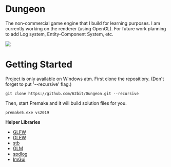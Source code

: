 # Dungeon
The non-commercial game engine that I build for learning purposes. I am currently working on the renderer (using OpenGL). For future work planning to add Log system, Entity-Component System, etc.

![](https://github.com/62bit/Dungeon/blob/master/Dungeon%20Engine/Source/dungeon.gif)

# Getting Started
Project is only available on Windows atm.
First clone the repositiory. (Don't forget to put '--recursive' flag.)
```
git clone https://github.com/62bit/Dungeon.git --recursive
```
Then, start Premake and it will build solution files for you.
```
premake5.exe vs2019
```

**Helper Libraries**
- [GLFW](https://www.glfw.org/)
- [GLEW](http://glew.sourceforge.net/)
- [stb](https://github.com/nothings/stb/)
- [GLM](https://glm.g-truc.net/)
- [spdlog](https://github.com/gabime/spdlog)
- [ImGui](https://github.com/ocornut/imgui/)
